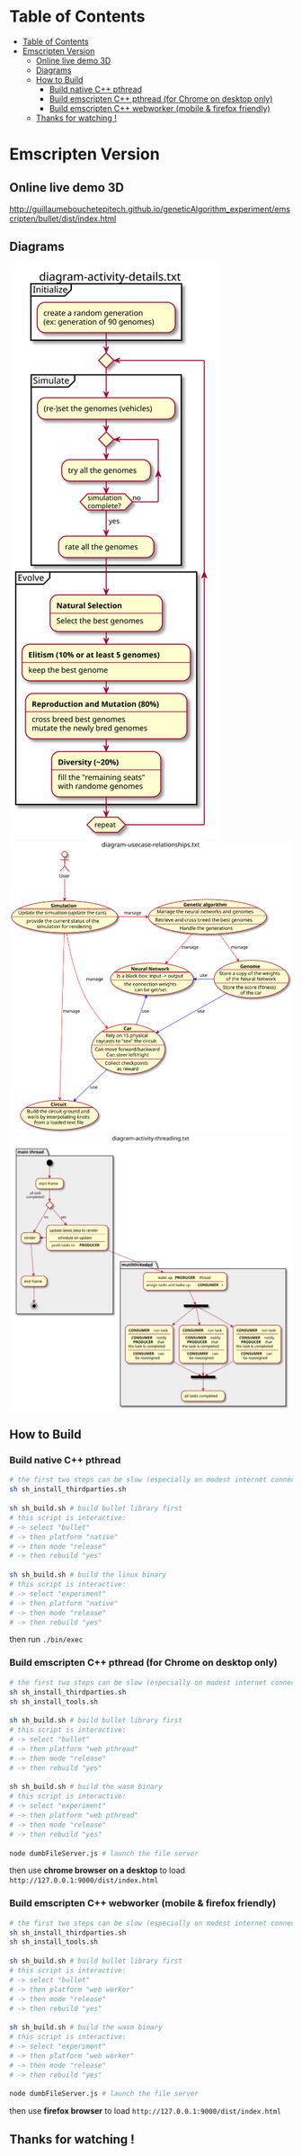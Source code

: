 
# Table of Contents
- [Table of Contents](#table-of-contents)
- [Emscripten Version](#emscripten-version)
  - [Online live demo 3D](#online-live-demo-3d)
  - [Diagrams](#diagrams)
  - [How to Build](#how-to-build)
    - [Build native C++ pthread](#build-native-c-pthread)
    - [Build emscripten C++ pthread (for Chrome on desktop only)](#build-emscripten-c-pthread-for-chrome-on-desktop-only)
    - [Build emscripten C++ webworker (mobile & firefox friendly)](#build-emscripten-c-webworker-mobile--firefox-friendly)
  - [Thanks for watching !](#thanks-for-watching-)

# Emscripten Version

## Online live demo 3D

http://guillaumebouchetepitech.github.io/geneticAlgorithm_experiment/emscripten/bullet/dist/index.html

## Diagrams

![diagram-activity-details.svg](./diagrams/diagram-activity-details.svg "diagram-activity-details.svg")
![diagram-usecase-relationships.svg](./diagrams/diagram-usecase-relationships.svg "diagram-usecase-relationships.svg")
![diagram-activity-threading.svg](./diagrams/diagram-activity-threading.svg "diagram-activity-threading.svg")

## How to Build

### Build native C++ pthread

```bash
# the first two steps can be slow (especially on modest internet connection)
sh sh_install_thirdparties.sh

sh sh_build.sh # build bullet library first
# this script is interactive:
# -> select "bullet"
# -> then platform "native"
# -> then mode "release"
# -> then rebuild "yes"

sh sh_build.sh # build the linux binary
# this script is interactive:
# -> select "experiment"
# -> then platform "native"
# -> then mode "release"
# -> then rebuild "yes"
```

then run `./bin/exec`

### Build emscripten C++ pthread (for Chrome on desktop only)

```bash
# the first two steps can be slow (especially on modest internet connection)
sh sh_install_thirdparties.sh
sh sh_install_tools.sh

sh sh_build.sh # build bullet library first
# this script is interactive:
# -> select "bullet"
# -> then platform "web pthread"
# -> then mode "release"
# -> then rebuild "yes"

sh sh_build.sh # build the wasm binary
# this script is interactive:
# -> select "experiment"
# -> then platform "web pthread"
# -> then mode "release"
# -> then rebuild "yes"

node dumbFileServer.js # launch the file server
```

then use **chrome browser on a desktop** to load `http://127.0.0.1:9000/dist/index.html`

### Build emscripten C++ webworker (mobile & firefox friendly)

```bash
# the first two steps can be slow (especially on modest internet connection)
sh sh_install_thirdparties.sh
sh sh_install_tools.sh

sh sh_build.sh # build bullet library first
# this script is interactive:
# -> select "bullet"
# -> then platform "web worker"
# -> then mode "release"
# -> then rebuild "yes"

sh sh_build.sh # build the wasm binary
# this script is interactive:
# -> select "experiment"
# -> then platform "web worker"
# -> then mode "release"
# -> then rebuild "yes"

node dumbFileServer.js # launch the file server
```

then use **firefox browser** to load `http://127.0.0.1:9000/dist/index.html`

## Thanks for watching !
